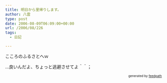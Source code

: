 ```yaml
---
title: 明日から里帰りします。
author: 八雲
type: post
date: 2006-08-09T06:09:00+00:00
url: /2006/08/226
tags:
  - 日記

---
```

こころのふるさとへｗ

…良いんだよ、ちょっと逃避させてよ＾＾；<!--
feedpath info start
-->

<div style="text-align: right; font-size: 10px;">
  &nbsp;&nbsp;<span>generated by <a href="http://feedpath.jp">feedpath</a></span>
</div>

<!--
feedpath info end
-->
